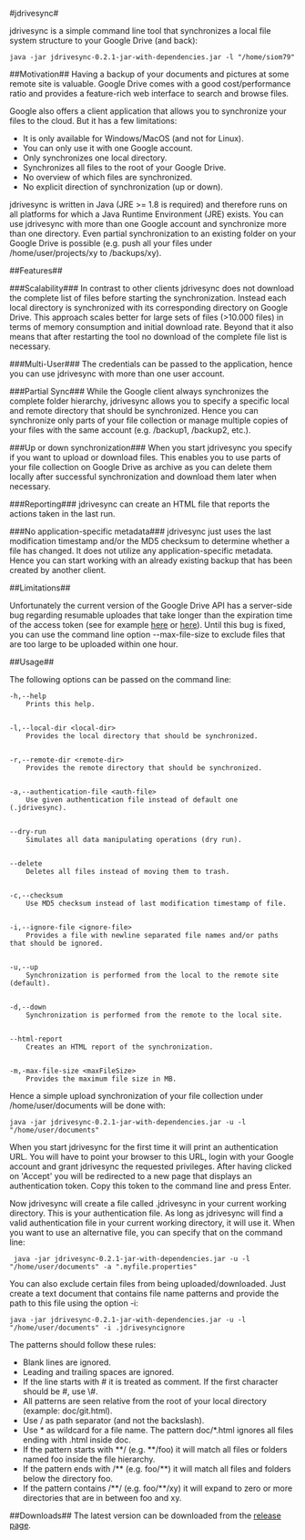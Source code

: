 #jdrivesync#

jdrivesync is a simple command line tool that synchronizes a local file system structure to your Google Drive (and back):

    java -jar jdrivesync-0.2.1-jar-with-dependencies.jar -l "/home/siom79"

##Motivation##
Having a backup of your documents and pictures at some remote site is valuable. Google Drive
comes with a good cost/performance ratio and provides a feature-rich web interface to search and browse files.

Google also offers a client application that allows you to synchronize your files to the cloud. But it has a few limitations:
* It is only available for Windows/MacOS (and not for Linux).
* You can only use it with one Google account.
* Only synchronizes one local directory.
* Synchronizes all files to the root of your Google Drive.
* No overview of which files are synchronized.
* No explicit direction of synchronization (up or down).

jdrivesync is written in Java (JRE >= 1.8 is required) and therefore runs on all platforms for which a Java Runtime Environment (JRE) exists.
You can use jdrivesync with more than one Google account and synchronize more than one directory. Even partial synchronization to an existing
folder on your Google Drive is possible (e.g. push all your files under /home/user/projects/xy to /backups/xy).

##Features##

###Scalability###
In contrast to other clients jdrivesync does not download the complete list of files before starting the synchronization. Instead each local directory
is synchronized with its corresponding directory on Google Drive. This approach scales better for large sets of files (>10.000 files) in terms of memory
consumption and initial download rate. Beyond that it also means that after restarting the tool no download of the complete file list is necessary.

###Multi-User###
The credentials can be passed to the application, hence you can use jdrivesync with more than one user account.

###Partial Sync###
While the Google client always synchronizes the complete folder hierarchy, jdrivesync allows you to specify a specific local and remote directory
that should be synchronized. Hence you can synchronize only parts of your file collection or manage multiple copies of your files with the same account
(e.g. /backup1, /backup2, etc.).

###Up or down synchronization###
When you start jdrivesync you specify if you want to upload or download files. This enables you to use parts of your file
collection on Google Drive as archive as you can delete them locally after successful synchronization and download them later when necessary.

###Reporting###
jdrivesync can create an HTML file that reports the actions taken in the last run.

###No application-specific metadata###
jdrivesync just uses the last modification timestamp and/or the MD5 checksum to determine whether a file has changed.
It does not utilize any application-specific metadata. Hence you can start working with an already existing backup that has been created by another client.

##Limitations##

Unfortunately the current version of the Google Drive API has a server-side bug regarding resumable uploades that take longer than the expiration time of
the access token (see for example [here](http://stackoverflow.com/questions/23789284/resumable-upload-error-401) or [here](https://code.google.com/p/google-api-python-client/issues/detail?id=231)).
Until this bug is fixed, you can use the command line option --max-file-size to exclude files that are too large to be uploaded within one hour. 

##Usage##

The following options can be passed on the command line:

    -h,--help
        Prints this help.
    
    
    -l,--local-dir <local-dir>
        Provides the local directory that should be synchronized.
    
    
    -r,--remote-dir <remote-dir>
        Provides the remote directory that should be synchronized.
    
    
    -a,--authentication-file <auth-file>
        Use given authentication file instead of default one (.jdrivesync).
    
    
    --dry-run
        Simulates all data manipulating operations (dry run).
    
    
    --delete
        Deletes all files instead of moving them to trash.
    
    
    -c,--checksum
        Use MD5 checksum instead of last modification timestamp of file.
    
    
    -i,--ignore-file <ignore-file>
        Provides a file with newline separated file names and/or paths that should be ignored.
    
    
    -u,--up
        Synchronization is performed from the local to the remote site (default).
    
    
    -d,--down
        Synchronization is performed from the remote to the local site.
    
    
    --html-report
        Creates an HTML report of the synchronization.
    
    
    -m,-max-file-size <maxFileSize>
        Provides the maximum file size in MB.

Hence a simple upload synchronization of your file collection under /home/user/documents will be done with:

    java -jar jdrivesync-0.2.1-jar-with-dependencies.jar -u -l "/home/user/documents"

When you start jdrivesync for the first time it will print an authentication URL. You will have to point your browser
to this URL, login with your Google account and grant jdrivesync the requested privileges. After having clicked on
'Accept' you will be redirected to a new page that displays an authentication token. Copy this token to
the command line and press Enter.

Now jdrivesync will create a file called .jdrivesync in your current working directory. This is your authentication file.
As long as jdrivesync will find a valid authentication file in your current working directory, it will use it. When you
want to use an alternative file, you can specify that on the command line:

     java -jar jdrivesync-0.2.1-jar-with-dependencies.jar -u -l "/home/user/documents" -a ".myfile.properties"

You can also exclude certain files from being uploaded/downloaded. Just create a text document that contains file name
patterns and provide the path to this file using the option -i:

    java -jar jdrivesync-0.2.1-jar-with-dependencies.jar -u -l "/home/user/documents" -i .jdrivesyncignore
    
The patterns should follow these rules:
* Blank lines are ignored.
* Leading and trailing spaces are ignored.
* If the line starts with # it is treated as comment. If the first character should be #, use \\#.
* All patterns are seen relative from the root of your local directory (example: doc/git.html).
* Use / as path separator (and not the backslash).
* Use \* as wildcard for a file name. The pattern doc/*.html ignores all files ending with .html inside doc.
* If the pattern starts with \*\*/ (e.g. \*\*/foo) it will match all files or folders named foo inside the file hierarchy.
* If the pattern ends with /\*\* (e.g. foo/\*\*) it will match all files and folders below the directory foo.
* If the pattern contains /\*\*/ (e.g. foo/\*\*/xy) it will expand to zero or more directories that are in between foo and xy.

##Downloads##
The latest version can be downloaded from the [release page](https://github.com/siom79/jdrivesync/releases).
